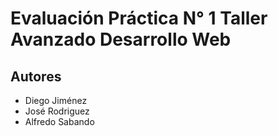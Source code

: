 # Evaluación Práctica N° 1 Taller Avanzado Desarrollo Web

## Autores
* Diego Jiménez
* José Rodriguez
* Alfredo Sabando

